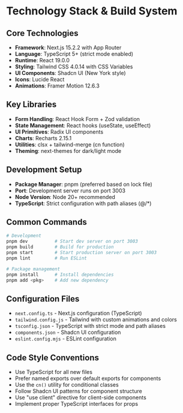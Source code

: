 # Technology Stack & Build System

## Core Technologies
- **Framework**: Next.js 15.2.2 with App Router
- **Language**: TypeScript 5+ (strict mode enabled)
- **Runtime**: React 19.0.0
- **Styling**: Tailwind CSS 4.0.14 with CSS Variables
- **UI Components**: Shadcn UI (New York style)
- **Icons**: Lucide React
- **Animations**: Framer Motion 12.6.3

## Key Libraries
- **Form Handling**: React Hook Form + Zod validation
- **State Management**: React hooks (useState, useEffect)
- **UI Primitives**: Radix UI components
- **Charts**: Recharts 2.15.1
- **Utilities**: clsx + tailwind-merge (cn function)
- **Theming**: next-themes for dark/light mode

## Development Setup
- **Package Manager**: pnpm (preferred based on lock file)
- **Port**: Development server runs on port 3003
- **Node Version**: Node 20+ recommended
- **TypeScript**: Strict configuration with path aliases (@/*)

## Common Commands
```bash
# Development
pnpm dev          # Start dev server on port 3003
pnpm build        # Build for production
pnpm start        # Start production server on port 3003
pnpm lint         # Run ESLint

# Package management
pnpm install      # Install dependencies
pnpm add <pkg>    # Add new dependency
```

## Configuration Files
- `next.config.ts` - Next.js configuration (TypeScript)
- `tailwind.config.js` - Tailwind with custom animations and colors
- `tsconfig.json` - TypeScript with strict mode and path aliases
- `components.json` - Shadcn UI configuration
- `eslint.config.mjs` - ESLint configuration

## Code Style Conventions
- Use TypeScript for all new files
- Prefer named exports over default exports for components
- Use the `cn()` utility for conditional classes
- Follow Shadcn UI patterns for component structure
- Use "use client" directive for client-side components
- Implement proper TypeScript interfaces for props